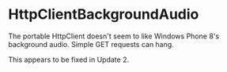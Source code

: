 HttpClientBackgroundAudio
=========================
The portable HttpClient doesn't seem to like Windows Phone 8's background audio.  Simple GET requests can hang.

This appears to be fixed in Update 2.
